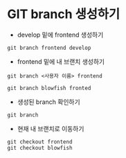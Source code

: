 # GIT branch 생성하기


- develop 밑에 frontend 생성하기

```
git branch frontend develop

```


- frontend 밑에 내 브랜치 생성하기
```
git branch <사용자 이름> frontend
```

```
git branch blowfish fronted
```

- 생성된 branch 확인하기
```
git branch
```

- 현재 내 브랜치로 이동하기
```
git checkout frontend
git checkout blowfish
```
